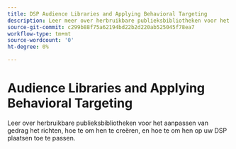 ```yaml
---
title: DSP Audience Libraries and Applying Behavioral Targeting
description: Leer meer over herbruikbare publieksbibliotheken voor het aanpassen van het gedrag dat richt.
source-git-commit: c299b88f75a62194bd22b2d220ab525045f78ea7
workflow-type: tm+mt
source-wordcount: '0'
ht-degree: 0%

---
```


# Audience Libraries and Applying Behavioral Targeting

Leer over herbruikbare publieksbibliotheken voor het aanpassen van gedrag het richten, hoe te om hen te creëren, en hoe te om hen op uw DSP plaatsen toe te passen.

<!--
>[!VIDEO]()
-->
